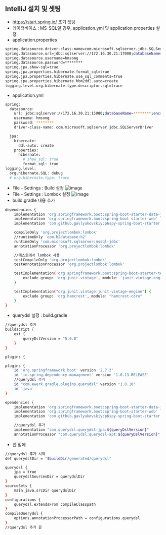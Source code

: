 
## IntelliJ 설치 및 셋팅
- https://start.spring.io/ 초기 셋팅
- 데이터베이스 : MS-SQL일 경우, application.yml 및 application.properties 설정
- application.properties
```bash
spring.datasource.driver-class-name=com.microsoft.sqlserver.jdbc.SQLServerDriver
spring.datasource.url=jdbc:sqlserver://172.16.30.21:17000;databaseName=********;encrypt=false;trustServerCertificate=true;sendStringParametersAsUnicode=false
spring.datasource.username=hmsong
spring.datasource.password=********
spring.jpa.show-sql=true
spring.jpa.properties.hibernate.format_sql=true
spring.jpa.properties.hibernate.use_sql_comments=true
spring.jpa.properties.hibernate.hbm2ddl.auto=create
logging.level.org.hibernate.type.descriptor.sql=trace
```
- application.yml
```bash
spring:
  datasource:
    url: jdbc:sqlserver://172.16.30.21:15000;databaseName=********;encrypt=false;trustServerCertificate=true;sendStringParametersAsUnicode=false
    username: hmsong
    password: ********
    driver-class-name: com.microsoft.sqlserver.jdbc.SQLServerDriver

  jpa:
    hibernate:
      ddl-auto: create
    properties:
      hibernate:
        # show_sql: true
        format_sql: true
logging.level:
  org.hibernate.SQL: debug
  # org.hibernate.type: trace
```
- File - Settings : Build 설정
![image](https://user-images.githubusercontent.com/45454552/203248987-170b8811-5a5a-4184-af6a-463d766bedde.png)
- File - Settings : Lombok 설정
![image](https://user-images.githubusercontent.com/45454552/203249402-13d12f12-fb2d-484b-bb2c-8187ca111c96.png)
- build.gradle 내용 추가
```bash
dependencies {
	implementation 'org.springframework.boot:spring-boot-starter-data-jpa'
	implementation 'org.springframework.boot:spring-boot-starter-web'
	implementation 'com.github.gavlyukovskiy:p6spy-spring-boot-starter:1.5.7'

	compileOnly 'org.projectlombok:lombok'
	//runtimeOnly 'com.h2database:h2'
	runtimeOnly 'com.microsoft.sqlserver:mssql-jdbc'
	annotationProcessor 'org.projectlombok:lombok'

	//테스트에서 lombok 사용
	testCompileOnly 'org.projectlombok:lombok'
	testAnnotationProcessor 'org.projectlombok:lombok'

	testImplementation('org.springframework.boot:spring-boot-starter-test') {
		exclude group: 'org.junit.vintage', module: 'junit-vintage-engine'
	}

	testImplementation("org.junit.vintage:junit-vintage-engine") {
		exclude group: 'org.hamcrest', module: "hamcrest-core"
	}
}
```
- querydsl 설정 : build.gradle
```bash
//querydsl 추가
buildscript {
	ext {
		queryDslVersion = "5.0.0"
	}
}

plugins {
```
```bash
plugins {
	id 'org.springframework.boot' version '2.7.3'
	id 'io.spring.dependency-management' version '1.0.13.RELEASE'
	//querydsl 추가
	id "com.ewerk.gradle.plugins.querydsl" version "1.0.10"
	id 'java'
}
```
```bash
ependencies {
	implementation 'org.springframework.boot:spring-boot-starter-data-jpa'
	implementation 'org.springframework.boot:spring-boot-starter-web'
	implementation 'com.github.gavlyukovskiy:p6spy-spring-boot-starter:1.5.7'

	//querydsl 추가
	implementation "com.querydsl:querydsl-jpa:${queryDslVersion}"
	annotationProcessor "com.querydsl:querydsl-apt:${queryDslVersion}"
```
- 맨 밑에
```bash
//querydsl 추가 시작
def querydslDir = "$buildDir/generated/querydsl"

querydsl {
	jpa = true
	querydslSourcesDir = querydslDir
}
sourceSets {
	main.java.srcDir querydslDir
}
configurations {
	querydsl.extendsFrom compileClasspath
}
compileQuerydsl {
	options.annotationProcessorPath = configurations.querydsl
}
//querydsl 추가 끝
```
